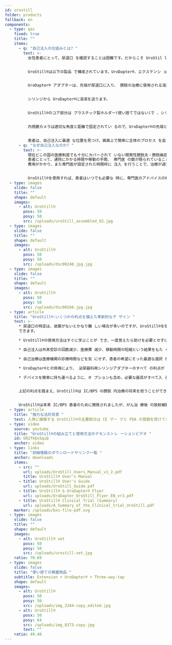 ```yaml
---
id: urostill
folder: products
fallback: en
components:
  - type: qas
    fixed: true
    title: ""
    items:
      - q: "自己注入の仕組みとは? "
        text: >-
          女性患者にとって、尿道口 を確認することは困難です。だからこそ UroStil l®が発明されました。


          UroStill®は以下の製品 で構成されています。UroDapter®、エクステンシ ョン、3 ウェイタップ、UroStill®ホルダー(50m l シリンジ用)。オプションパーツとして、内視 鏡カメラ、タブレット、タブレットスタンドがあ ります。上記の製品は当社より、もしくは他社か らご自身でご購入いただけます。注入ごとに 、UroDapter®、エクステンション、3 ウェイタッ プがセットになった滅菌ディスポーザブル製品 を購入する必要があります。


          UroDapter® アダプターは、先端が尿道口に入り、 膀胱の治療に使用される溶液を供給する唯一の部 品。UroDapter®にはエクステンション が取り付けられ、エクステンション とシリンジには 3 ウェイタップが取り付けられて います。これら二つの器具が


          シリンジから UroDapter®に溶液を送ります。


          UroStill®のコア部分は プラスチック製ホルダー(使い捨てではない)で 、シリンジと内視鏡カメラの両方をしっかりと固 定します。UroStill®ホルダーに付属のコンストリクターリ ングを入れることにより、20ml のシリンジも使 用できます。(薬が入っているシリンジは付属し ていません。)


          内視鏡カメラは適切な角度と距離で固定されてい るので、UroDapter®の先端と尿道口を 完璧に映し出すことができます(カメラには LED ライトが内蔵されているので、尿道口 を照らすことができます)。カメラの画像は、対 応するスマートフォン、タブレット、PC などで 見ることができます。スマホやタブレットなどの 小型機器はスタンドに置くことができます。 カメラ(6LED、micro USB、7mm CA00523)、スタンド、スマートデバイス(弊社 推奨:Huawei Media Pad T3 8.0 16GB)はオプションです。


          患者は、自己注入に最適 な位置を見つけ、画面上で簡単に全体のプロセス を追うことができます。
      - q: "なぜ自己注入なのか? "
        text: >-
          現在どこの国の医療制度でも十分にカバーされて いない間質性膀胱炎・膀胱痛症候群、多くの患者 が膀胱内注入療法を必要としています。
          患者にとって、通院にかかる時間や移動の手間、 専門医 の数が限られていることなどから、非常に高額な
          費用がかかり、また専門医が設定された時間枠に 注入 を行うことで、治療が過少になったり、過剰にな ったりすることも少なくありません。


          ​UroStill®を使用すれば、患者はいつでも必要な 時に、専門医のアドバイスの枠内で自己 治療を行うことができます。
  - type: images
    slide: false
    title: ""
    shape: default
    images:
      - alt: UroStill®
        posx: 50
        posy: 50
        src: /uploads/uroStill_assembled_02.jpg
  - type: images
    slide: false
    title: ""
    shape: default
    images:
      - alt: UroStill®
        posx: 50
        posy: 50
        src: /uploads/dsc00240.jpg.jpg
  - type: images
    slide: false
    title: ""
    shape: default
    images:
      - alt: UroStill®
        posx: 50
        posy: 50
        src: /uploads/dsc00166.jpg.jpg
  - type: article
    title: "UroStill®:いくつかの利点を備えた革新的なデ ザイン "
    text: >-
      * 尿道口の特定は、装置がないとかなり難 しい場合が多いのですが、UroStill®を使 用することにより簡単に特定することが
      できます。

      * UroStill®の使用方法はすぐに学ぶことが でき、一度覚えたら助けを必要とせずに 自己治療ができます。

      * 自己注入は外来受診の回数減少、医療費 減少、移動時間の短縮という結果をもた らします。

      * 自己治療は医療機関の診療時間などを気 にせず、患者の希望にそった最適な選択 ができます。

      * UroDapter®との併用により、 泌尿器科用シリンジアダプターのすべて の利点が UroStill®にも適用されます。

      * デバイスを簡単に持ち運べるように、オ プションも含め、必要な器具がすべて入 る袋が付属します。


      上記の利点を踏まえ、UroStill®は IC/BPS の膀胱 内治療の将来を担うことができます。


      UroStill®は本来 IC/BPS 患者のために開発されましたが、がん治 療後 の放射線膀胱炎や頻繁に再発する重度の尿路感染 症など、他の特定の疾患にも使用可能。
  - type: article
    title: "強力な法的背景 "
    text: 人体に接触する UroStill®の主要部分は CE マー クと FDA の登録を受けています
  - type: video
    source: youtube
    title: "UroStill®の組み立てと使用方法のデモンストレ ーションビデオ "
    id: GR2fk6xSquQ
    anchor: video
  - type: links
    title: "詳細情報のダウンロードやリンク一覧 "
    anchor: downloads
    items:
      - src: ""
        url: uploads/UroStill_Users_Manual_v1_2.pdf
        title: UroStill® User's Manual
      - title: UroStill® User's Guide
        url: uploads/UroStill_Guide.pdf
      - title: UroStill® & UroDapter® Flyer
        url: uploads/UroDapter_UroStill_Flyer_EN_vr3.pdf
      - title: UroStill® Clinical Trial (Summary)
        url: uploads/A_Summary_of_the_Clinical_trial_UroStill.pdf
    marker: /uploads/bxs-file-pdf.svg
  - type: images
    slide: false
    title: ""
    shape: default
    images:
      - alt: UroStill® set
        posx: 50
        posy: 50
        src: /uploads/urostill-set.jpg
    ratio: 70.69
  - type: images
    slide: false
    title: "使い捨ての無菌物品 "
    subtitle: Extension + UroDapter® + Three-way-tap
    shape: default
    images:
      - alt: UroStill®
        posx: 50
        posy: 50
        src: /uploads/img_2344-copy_edited.jpg
      - alt: UroStill®
        posx: 50
        posy: 64
        src: /uploads/img_8373-copy.jpg
        text: ""
    ratio: 49.48
---
```

